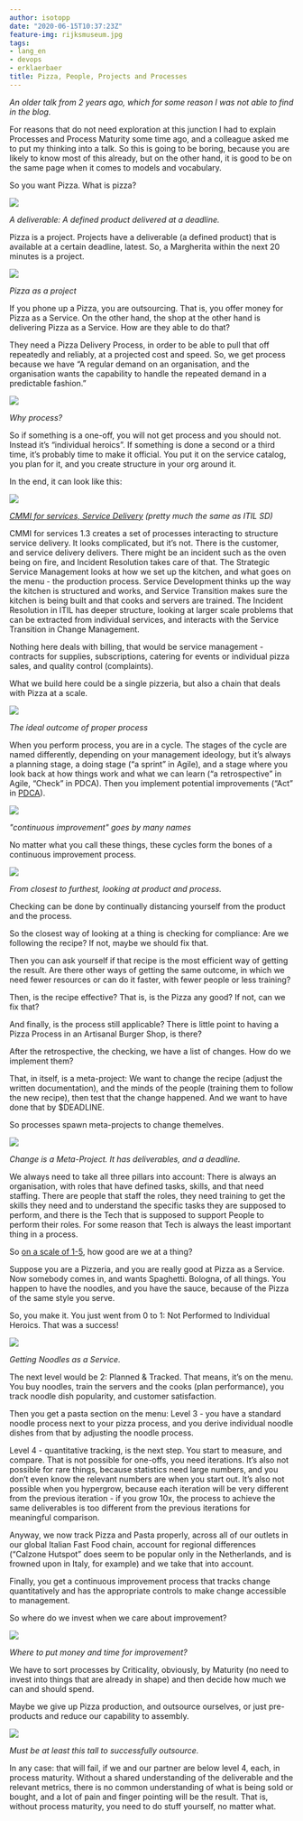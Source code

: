 ```yaml
---
author: isotopp
date: "2020-06-15T10:37:23Z"
feature-img: rijksmuseum.jpg
tags:
- lang_en
- devops
- erklaerbaer
title: Pizza, People, Projects and Processes
---
```

*An older talk from 2 years ago, which for some reason I was not able to find in the blog.*

For reasons that do not need exploration at this junction I had to explain Processes and Process Maturity some time ago, and a colleague asked me to put my thinking into a talk. So this is going to be boring, because you are likely to know most of this already, but on the other hand, it is good to be on the same page when it comes to models and vocabulary.

So you want Pizza. What is pizza?

![](https://blog.koehntopp.info/uploads/2020/06/pizza/scooter.png)

*A deliverable: A defined product delivered at a deadline.*

Pizza is a project. Projects have a deliverable (a defined product) that is available at a certain deadline, latest. So, a Margherita within the next 20 minutes is a project.

![](https://blog.koehntopp.info/uploads/2020/06/pizza/margherita-project.png)

*Pizza as a project*

If you phone up a Pizza, you are outsourcing. That is, you offer money for Pizza as a Service. On the other hand, the shop at the other hand is delivering Pizza as a Service. How are they able to do that?

They need a Pizza Delivery Process, in order to be able to pull that off repeatedly and reliably, at a projected cost and speed. So, we get process because we have “A regular demand on an organisation, and the organisation wants the capability to handle the repeated demand in a predictable fashion.”

![](https://blog.koehntopp.info/uploads/2020/06/pizza/process-demand.png)

*Why process?*

So if something is a one-off, you will not get process and you should not. Instead it’s “individual heroics”. If something is done a second or a third time, it’s probably time to make it official. You put it on the service catalog, you plan for it, and you create structure in your org around it.

In the end, it can look like this:

![](https://blog.koehntopp.info/uploads/2020/06/pizza/pizza-as-a-service.png)

*[CMMI for services, Service Delivery](https://www.wibas.com/cmmi/service-establishment-and-delivery-cmmi-svc) (pretty much the same as ITIL SD)*

CMMI for services 1.3 creates a set of processes interacting to structure service delivery. It looks complicated, but it’s not. There is the customer, and service delivery delivers. There might be an incident such as the oven being on fire, and Incident Resolution takes care of that. The Strategic Service Management looks at how we set up the kitchen, and what goes on the menu - the production process. Service Development thinks up the way the kitchen is structured and works, and Service Transition makes sure the kitchen is being built and that cooks and servers are trained. The Incident Resolution in ITIL has deeper structure, looking at larger scale problems that can be extracted from individual services, and interacts with the Service Transition in Change Management.

Nothing here deals with billing, that would be service management - contracts for supplies, subscriptions, catering for events or individual pizza sales, and quality control (complaints).

What we build here could be a single pizzeria, but also a chain that deals with Pizza at a scale.

![](https://blog.koehntopp.info/uploads/2020/06/pizza/sd-process.png)

*The ideal outcome of proper process*

When you perform process, you are in a cycle. The stages of the cycle are named differently, depending on your management ideology, but it’s always a planning stage, a doing stage (“a sprint” in Agile), and a stage where you look back at how things work and what we can learn (“a retrospective” in Agile, “Check” in PDCA). Then you implement potential improvements (“Act” in [PDCA](https://en.wikipedia.org/wiki/PDCA)).

![](https://blog.koehntopp.info/uploads/2020/06/pizza/pcda.png)

*"continuous improvement" goes by many names*

No matter what you call these things, these cycles form the bones of a continuous improvement process.

![](https://blog.koehntopp.info/uploads/2020/06/pizza/checking.png)

*From closest to furthest, looking at product and process.*

Checking can be done by continually distancing yourself from the product and the process.

So the closest way of looking at a thing is checking for compliance: Are we following the recipe? If not, maybe we should fix that.

Then you can ask yourself if that recipe is the most efficient way of getting the result. Are there other ways of getting the same outcome, in which we need fewer resources or can do it faster, with fewer people or less training?

Then, is the recipe effective? That is, is the Pizza any good? If not, can we fix that?

And finally, is the process still applicable? There is little point to having a Pizza Process in an Artisanal Burger Shop, is there?

After the retrospective, the checking, we have a list of changes. How do we implement them?

That, in itself, is a meta-project: We want to change the recipe (adjust the written documentation), and the minds of the people (training them to follow the new recipe), then test that the change happened. And we want to have done that by $DEADLINE.

So processes spawn meta-projects to change themelves.

![](https://blog.koehntopp.info/uploads/2020/06/pizza/acting.png)

*Change is a Meta-Project. It has deliverables, and a deadline.*

We always need to take all three pillars into account: There is always an organisation, with roles that have defined tasks, skills, and that need staffing. There are people that staff the roles, they need training to get the skills they need and to understand the specific tasks they are supposed to perform, and there is the Tech that is supposed to support People to perform their roles. For some reason that Tech is always the least important thing in a process.

So [on a scale of 1-5](https://en.wikipedia.org/wiki/File:Characteristics_of_Capability_Maturity_Model.svg), how good are we at a thing?

Suppose you are a Pizzeria, and you are really good at Pizza as a Service. Now somebody comes in, and wants Spaghetti. Bologna, of all things. You happen to have the noodles, and you have the sauce, because of the Pizza of the same style you serve.

So, you make it. You just went from 0 to 1: Not Performed to Individual Heroics. That was a success!

![](https://blog.koehntopp.info/uploads/2020/06/pizza/noodles-as-a-service.png)

*Getting Noodles as a Service.*

The next level would be 2: Planned & Tracked. That means, it’s on the menu. You buy noodles, train the servers and the cooks (plan performance), you track noodle dish popularity, and customer satisfaction.

Then you get a pasta section on the menu: Level 3 - you have a standard noodle process next to your pizza process, and you derive individual noodle dishes from that by adjusting the noodle process.

Level 4 - quantitative tracking, is the next step. You start to measure, and compare. That is not possible for one-offs, you need iterations. It’s also not possible for rare things, because statistics need large numbers, and you don’t even know the relevant numbers are when you start out. It’s also not possible when you hypergrow, because each iteration will be very different from the previous iteration - if you grow 10x, the process to achieve the same deliverables is too different from the previous iterations for meaningful comparison.

Anyway, we now track Pizza and Pasta properly, across all of our outlets in our global Italian Fast Food chain, account for regional differences (“Calzone Hutspot” does seem to be popular only in the Netherlands, and is frowned upon in Italy, for example) and we take that into account.

Finally, you get a continuous improvement process that tracks change quantitatively and has the appropriate controls to make change accessible to management.

So where do we invest when we care about improvement?

![](https://blog.koehntopp.info/uploads/2020/06/pizza/where-to-improve.png)

*Where to put money and time for improvement?*

We have to sort processes by Criticality, obviously, by Maturity (no need to invest into things that are already in shape) and then decide how much we can and should spend.

Maybe we give up Pizza production, and outsource ourselves, or just pre-products and reduce our capability to assembly.

![](https://blog.koehntopp.info/uploads/2020/06/pizza/outsourcing.png)

*Must be at least this tall to successfully outsource.*

In any case: that will fail, if we and our partner are below level 4, each, in process maturity. Without a shared understanding of the deliverable and the relevant metrics, there is no common understanding of what is being sold or bought, and a lot of pain and finger pointing will be the result. That is, without process maturity, you need to do stuff yourself, no matter what.

